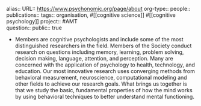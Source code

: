 alias::
URL:: https://www.psychonomic.org/page/about
org-type::
people::
publications:: 
tags:: organisation, #[[cognitive science]] #[[cognitive psychology]]
project:: #AMT  
question::
public:: true

- Members are cognitive psychologists and include some of the most distinguished researchers in the field. Members of the Society conduct research on questions including memory, learning, problem solving, decision making, language, attention, and perception. Many are concerned with the application of psychology to health, technology, and education. Our most innovative research uses converging methods from behavioral measurement, neuroscience, computational modeling and other fields to achieve our research goals. What brings us together is that we study the basic, fundamental properties of how the mind works by using behavioral techniques to better understand mental functioning.